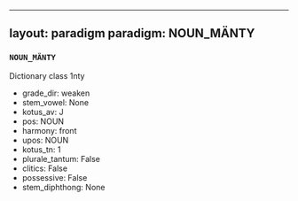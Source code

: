 
---
layout: paradigm
paradigm: NOUN_MÄNTY
---
### ` NOUN_MÄNTY `

Dictionary class 1nty
* grade_dir: weaken
* stem_vowel: None
* kotus_av: J
* pos: NOUN
* harmony: front
* upos: NOUN
* kotus_tn: 1
* plurale_tantum: False
* clitics: False
* possessive: False
* stem_diphthong: None
